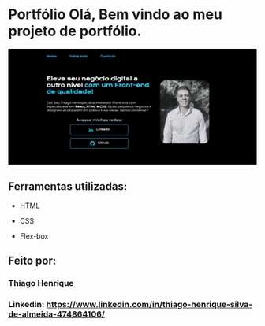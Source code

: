 # Portfólio Olá, Bem vindo ao meu projeto de portfólio.

![image](assets/Capa-README.jpg)


## Ferramentas utilizadas:

* HTML

* CSS

* Flex-box

## Feito por:

### Thiago Henrique
### Linkedin: https://www.linkedin.com/in/thiago-henrique-silva-de-almeida-474864106/